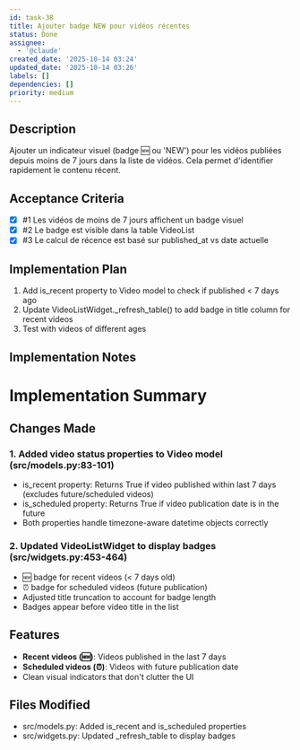 ```yaml
---
id: task-38
title: Ajouter badge NEW pour vidéos récentes
status: Done
assignee:
  - '@claude'
created_date: '2025-10-14 03:24'
updated_date: '2025-10-14 03:26'
labels: []
dependencies: []
priority: medium
---
```


## Description

<!-- SECTION:DESCRIPTION:BEGIN -->
Ajouter un indicateur visuel (badge 🆕 ou 'NEW') pour les vidéos publiées depuis moins de 7 jours dans la liste de vidéos. Cela permet d'identifier rapidement le contenu récent.
<!-- SECTION:DESCRIPTION:END -->

## Acceptance Criteria
<!-- AC:BEGIN -->
- [x] #1 Les vidéos de moins de 7 jours affichent un badge visuel
- [x] #2 Le badge est visible dans la table VideoList
- [x] #3 Le calcul de récence est basé sur published_at vs date actuelle
<!-- AC:END -->

## Implementation Plan

<!-- SECTION:PLAN:BEGIN -->
1. Add is_recent property to Video model to check if published < 7 days ago
2. Update VideoListWidget._refresh_table() to add badge in title column for recent videos
3. Test with videos of different ages
<!-- SECTION:PLAN:END -->

## Implementation Notes

<!-- SECTION:NOTES:BEGIN -->
# Implementation Summary

## Changes Made

### 1. Added video status properties to Video model (src/models.py:83-101)
- is_recent property: Returns True if video published within last 7 days (excludes future/scheduled videos)
- is_scheduled property: Returns True if video publication date is in the future
- Both properties handle timezone-aware datetime objects correctly

### 2. Updated VideoListWidget to display badges (src/widgets.py:453-464)
- 🆕 badge for recent videos (< 7 days old)
- ⏰ badge for scheduled videos (future publication)
- Adjusted title truncation to account for badge length
- Badges appear before video title in the list

## Features
- **Recent videos (🆕)**: Videos published in the last 7 days
- **Scheduled videos (⏰)**: Videos with future publication date
- Clean visual indicators that don't clutter the UI

## Files Modified
- src/models.py: Added is_recent and is_scheduled properties
- src/widgets.py: Updated _refresh_table to display badges
<!-- SECTION:NOTES:END -->
